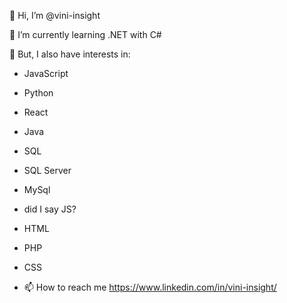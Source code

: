 👋 Hi, I’m @vini-insight

🌱 I’m currently learning .NET with C#

👀 But, I also have interests in:

- JavaScript
- Python
- React
- Java
- SQL
- SQL Server
- MySql
- did I say JS?
- HTML
- PHP
- CSS

- 📫 How to reach me https://www.linkedin.com/in/vini-insight/

<!---
vini-insight/vini-insight is a ✨ special ✨ repository because its `README.md` (this file) appears on your GitHub profile.
You can click the Preview link to take a look at your changes.
--->
